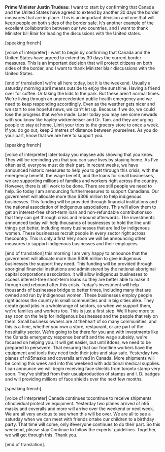 

**Prime Minister Justin Trudeau**:
I want to start by confirming that Canada and the United States have agreed to extend by another 30 days the border measures that are in place.
This is an important decision and one that will keep people on both sides of the border safe.
It's another example of the excellent collaboration between our two countries, and I want to thank Minister bill Blair for leading the discussions with the United states.

[speaking french] 

[voice of interpreter] I want to begin by confirming that Canada and the United States have agreed to extend by 30 days the current border measures.
This is an important decision that will protect citizens on both sides of the border, and I want to thank Minister blair   discussions with the United States.

[end of translation] we're all here today, but it is the weekend.
Usually a saturday morning  april means  outside to enjoy the sunshine.
Having a friend over for coffee.
Or taking the kids to the park.
But these aren't normal times.
We're living through an unprecedented public health emergency and we need to keep responding accordingly.
Even as the weather gets nicer and we start to see hopeful news, we can't let up. Because if we do, we could lose the progress that we've made.
Later today you may see some newads with  you know like hayley wickenheiser and Dr. Tam.
and they are urging people to stay at home.
Limit your trips to the grocery store to once a week.
If you do go out, keep 2 metres of distance between yourselves.
As you do your part, know that we are here to support you.

[speaking french] 

[voice of interpreter] later today you maysee ads showing  that you know.
They will be reminding you that you can save lives by staying home.
As I've often said, everyone must do their part.
In recent weeks, we have announced historic measures to help you to get through this crisis, with the emergency benefit, the wage benefit, and the loans for small businesses, we are supporting millions of families and workers right across the country.
However, there is still work to be done.
There are still people we need to help.
So today I am announcing furthermeasures to support Canadians.
Our government will allocate more than $306 million to help indigenous businesses.
This funding will be provided through financial institutions and the national association of indigenous associations.
This will allow them to get an interest-free short-term loan and non-refundable contributionsso that they can get through  crisis and rebound afterwards.
The investments announced today will help thousands of businesses to hold the line until things get better, including many businesses that are led by indigenous women.
These businesses recruit people in every sector right across thecountry.
This is only a first  Very soon we will be announcing other measures to support indigenous businesses and their employees.

[end of translation] this morning I am very happy to announce that the government will allocate more than $306 million to give indigenous businesses the support they need.
This funding will be provided through aboriginal financial institutions and administered by the national aboriginal capital corporations association.
It will allow indigenous businesses to access interest-free short-term loans so they are better able to make it through and rebound after this crisis.
Today's investment will help thousands of businesses bridge to better times, including many that are owned and run by indigenous women.
These businesses employ people right across the country in small communities and in big cities alike.
They create good jobs in a wholerange of sectors, so when we support them, we're  families and workers too.
This is just a first step.
We'll have more to say soon on the help for indigenous businesses and the people that rely on them.
Small business owners are at theheart of so many communities, and this is a  time, whether you own a store, restaurant, or are part of the hospitality sector.
We're going to be there for you and with investments like the Canada emergency response benefit and the wage subsidy, we're focused on helping you.
It will get easier, but until itdoes, we need to be prepared to persevere.
That  ensuring that our frontline workers have the equipment and tools they need todo their jobs and stay safe.
Yesterday two planes  of n95masks and coveralls arrived in Canada.
More shipments will be coming this week and into this weekend with additional medical supplies.
I can announce we will begin receiving face shields from toronto stamp very soon.
They've shifted from their usualproduction of  stamps and I. D. badges and will  providing millions of face shields over the next few months.

[speaking french] 

[voice of interpreter] Canada continues tocontinue to receive shipments ofindividual protective equipment.
Yesterday two planes arrived  of n95 masks and coveralls and more will arrive over the weekend or next week.
We are all very anxious to see when this will be over.
We are all to see a saturday when we can meet with friends ortake our children to a birthday party.
That time will come,  only ifeveryone continues to do their part.
So this weekend, please stay  Continue to follow the experts' guidelines.
Together, we will get through this.
Thank you.

[end of translation].
